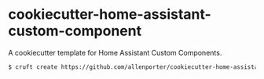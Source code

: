 # cookiecutter-home-assistant-custom-component

A cookiecutter template for Home Assistant Custom Components.

```bash
$ cruft create https://github.com/allenporter/cookiecutter-home-assistant-custom-component/
```
